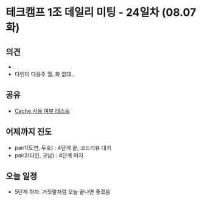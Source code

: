 
# 테크캠프 1조 데일리 미팅 - 24일차 (08.07 화)

## 의견
- 
- 다인이 다음주 월, 화 없대..

## 공유
- [Cache 사용 여부 테스트](https://github.com/wwh-techcamp-team1/tech/blob/master/08.%20Caching%20test.md)



## 어제까지 진도
- pair1(도연, 두호) : 4단계 끝, 코드리뷰 대기
- pair2(다인, 규남) : 4단계 머지

## 오늘 일정
- 5단계 하자. 거짓말처럼 오늘 끝나면 좋겠음
